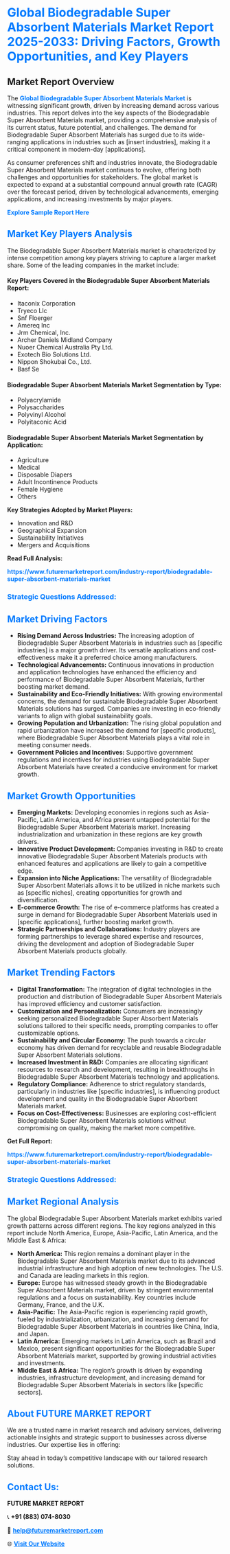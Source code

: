 <h1 style="color: #007BFF;">Global Biodegradable Super Absorbent Materials Market Report 2025-2033: Driving Factors, Growth Opportunities, and Key Players</h1>

<section id="overview">
<h2>Market Report Overview</h2>
<p>The <a href="https://www.futuremarketreport.com/industry-report/biodegradable-super-absorbent-materials-market" style="color: #007BFF; text-decoration: none;"><strong>Global Biodegradable Super Absorbent Materials Market</strong></a> is witnessing significant growth, driven by increasing demand across various industries. This report delves into the key aspects of the Biodegradable Super Absorbent Materials market, providing a comprehensive analysis of its current status, future potential, and challenges. The demand for Biodegradable Super Absorbent Materials has surged due to its wide-ranging applications in industries such as [insert industries], making it a critical component in modern-day [applications].</p>
<p>As consumer preferences shift and industries innovate, the Biodegradable Super Absorbent Materials market continues to evolve, offering both challenges and opportunities for stakeholders. The global market is expected to expand at a substantial compound annual growth rate (CAGR) over the forecast period, driven by technological advancements, emerging applications, and increasing investments by major players.</p>
</section>

<section id="overview">
<p><a href="https://www.futuremarketreport.com/request-sample/reportId=31351" style="color: #007BFF; text-decoration: none;"><strong>Explore Sample Report Here</strong></a></p>
</section>

<section id="key-players">
<h2 style="color: #007BFF;">Market Key Players Analysis</h2>
<p>The Biodegradable Super Absorbent Materials market is characterized by intense competition among key players striving to capture a larger market share. Some of the leading companies in the market include:</p>
<h4>Key Players Covered in the Biodegradable Super Absorbent Materials Report:</h4>
<ul><li>Itaconix Corporation</li><li>Tryeco Llc</li><li>Snf Floerger</li><li>Amereq Inc</li><li>Jrm Chemical, Inc.</li><li>Archer Daniels Midland Company</li><li>Nuoer Chemical Australia Pty Ltd.</li><li>Exotech Bio Solutions Ltd.</li><li>Nippon Shokubai Co., Ltd.</li><li>Basf Se</li></ul>
<h4>Biodegradable Super Absorbent Materials Market Segmentation by Type:</h4>
<ul><li>Polyacrylamide</li><li>Polysaccharides</li><li>Polyvinyl Alcohol</li><li>Polyitaconic Acid</li></ul>

<h4>Biodegradable Super Absorbent Materials Market Segmentation by Application:</h4>
<ul><li>Agriculture</li><li>Medical</li><li>Disposable Diapers</li><li>Adult Incontinence Products</li><li>Female Hygiene</li><li>Others</li></ul>
<p><strong>Key Strategies Adopted by Market Players:</strong></p>
<ul>
<li>Innovation and R&D</li>
<li>Geographical Expansion</li>
<li>Sustainability Initiatives</li>
<li>Mergers and Acquisitions</li>
</ul>
</section>

<section>
<p><strong>Read Full Analysis: </strong></p><a href="https://www.futuremarketreport.com/industry-report/biodegradable-super-absorbent-materials-market" style="color: #007BFF; text-decoration: none;"><strong>https://www.futuremarketreport.com/industry-report/biodegradable-super-absorbent-materials-market</strong></a>
<h3 style="color: #007BFF;">Strategic Questions Addressed:</h3>
</section>

<section id="driving-factors">
<h2 style="color: #007BFF;">Market Driving Factors</h2>
<ul>
<li><strong>Rising Demand Across Industries:</strong> The increasing adoption of Biodegradable Super Absorbent Materials in industries such as [specific industries] is a major growth driver. Its versatile applications and cost-effectiveness make it a preferred choice among manufacturers.</li>
<li><strong>Technological Advancements:</strong> Continuous innovations in production and application technologies have enhanced the efficiency and performance of Biodegradable Super Absorbent Materials, further boosting market demand.</li>
<li><strong>Sustainability and Eco-Friendly Initiatives:</strong> With growing environmental concerns, the demand for sustainable Biodegradable Super Absorbent Materials solutions has surged. Companies are investing in eco-friendly variants to align with global sustainability goals.</li>
<li><strong>Growing Population and Urbanization:</strong> The rising global population and rapid urbanization have increased the demand for [specific products], where Biodegradable Super Absorbent Materials plays a vital role in meeting consumer needs.</li>
<li><strong>Government Policies and Incentives:</strong> Supportive government regulations and incentives for industries using Biodegradable Super Absorbent Materials have created a conducive environment for market growth.</li>
</ul>
</section>

<section id="growth-opportunities">
<h2 style="color: #007BFF;">Market Growth Opportunities</h2>
<ul>
<li><strong>Emerging Markets:</strong> Developing economies in regions such as Asia-Pacific, Latin America, and Africa present untapped potential for the Biodegradable Super Absorbent Materials market. Increasing industrialization and urbanization in these regions are key growth drivers.</li>
<li><strong>Innovative Product Development:</strong> Companies investing in R&D to create innovative Biodegradable Super Absorbent Materials products with enhanced features and applications are likely to gain a competitive edge.</li>
<li><strong>Expansion into Niche Applications:</strong> The versatility of Biodegradable Super Absorbent Materials allows it to be utilized in niche markets such as [specific niches], creating opportunities for growth and diversification.</li>
<li><strong>E-commerce Growth:</strong> The rise of e-commerce platforms has created a surge in demand for Biodegradable Super Absorbent Materials used in [specific applications], further boosting market growth.</li>
<li><strong>Strategic Partnerships and Collaborations:</strong> Industry players are forming partnerships to leverage shared expertise and resources, driving the development and adoption of Biodegradable Super Absorbent Materials products globally.</li>
</ul>
</section>

<section id="trending-factors">
<h2 style="color: #007BFF;">Market Trending Factors</h2>
<ul>
<li><strong>Digital Transformation:</strong> The integration of digital technologies in the production and distribution of Biodegradable Super Absorbent Materials has improved efficiency and customer satisfaction.</li>
<li><strong>Customization and Personalization:</strong> Consumers are increasingly seeking personalized Biodegradable Super Absorbent Materials solutions tailored to their specific needs, prompting companies to offer customizable options.</li>
<li><strong>Sustainability and Circular Economy:</strong> The push towards a circular economy has driven demand for recyclable and reusable Biodegradable Super Absorbent Materials solutions.</li>
<li><strong>Increased Investment in R&D:</strong> Companies are allocating significant resources to research and development, resulting in breakthroughs in Biodegradable Super Absorbent Materials technology and applications.</li>
<li><strong>Regulatory Compliance:</strong> Adherence to strict regulatory standards, particularly in industries like [specific industries], is influencing product development and quality in the Biodegradable Super Absorbent Materials market.</li>
<li><strong>Focus on Cost-Effectiveness:</strong> Businesses are exploring cost-efficient Biodegradable Super Absorbent Materials solutions without compromising on quality, making the market more competitive.</li>
</ul>
</section>

<section>
<p><strong>Get Full Report: </strong></p><a href="https://www.futuremarketreport.com/industry-report/biodegradable-super-absorbent-materials-market" style="color: #007BFF; text-decoration: none;"><strong>https://www.futuremarketreport.com/industry-report/biodegradable-super-absorbent-materials-market</strong></a>
<h3 style="color: #007BFF;">Strategic Questions Addressed:</h3>
</section>


<section id="regional-analysis">
<h2 style="color: #007BFF;">Market Regional Analysis</h2>
<p>The global Biodegradable Super Absorbent Materials market exhibits varied growth patterns across different regions. The key regions analyzed in this report include North America, Europe, Asia-Pacific, Latin America, and the Middle East & Africa:</p>
<ul>
<li><strong>North America:</strong> This region remains a dominant player in the Biodegradable Super Absorbent Materials market due to its advanced industrial infrastructure and high adoption of new technologies. The U.S. and Canada are leading markets in this region.</li>
<li><strong>Europe:</strong> Europe has witnessed steady growth in the Biodegradable Super Absorbent Materials market, driven by stringent environmental regulations and a focus on sustainability. Key countries include Germany, France, and the U.K.</li>
<li><strong>Asia-Pacific:</strong> The Asia-Pacific region is experiencing rapid growth, fueled by industrialization, urbanization, and increasing demand for Biodegradable Super Absorbent Materials in countries like China, India, and Japan.</li>
<li><strong>Latin America:</strong> Emerging markets in Latin America, such as Brazil and Mexico, present significant opportunities for the Biodegradable Super Absorbent Materials market, supported by growing industrial activities and investments.</li>
<li><strong>Middle East & Africa:</strong> The region’s growth is driven by expanding industries, infrastructure development, and increasing demand for Biodegradable Super Absorbent Materials in sectors like [specific sectors].</li>
</ul>
</section>

<footer>
<h2 style="color: #007BFF;">About FUTURE MARKET REPORT</h2>
<p>We are a trusted name in market research and advisory services, delivering actionable insights and strategic support to businesses across diverse industries. Our expertise lies in offering:</p>

<p>Stay ahead in today’s competitive landscape with our tailored research solutions.</p>

<h2 style="color: #007BFF;">Contact Us:</h2>
<p><strong>FUTURE MARKET REPORT</strong></p>
<p>📞 <strong>+91 (883) 074-8030</strong></p>
<p>📧 <strong><a href="mailto:help@futuremarketreport.com" style="color: #007BFF;">help@futuremarketreport.com</a></strong></p>
<p>🌐 <strong><a href="https://www.futuremarketreport.com/" style="color: #007BFF;">Visit Our Website</a></strong></p>
</footer>